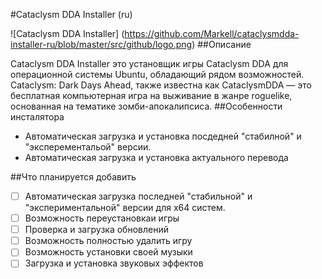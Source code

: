 #Cataclysm DDA Installer (ru) 

![Cataclysm DDA Installer]
(https://github.com/Markell/cataclysmdda-installer-ru/blob/master/src/github/logo.png)
##Описание

Cataclysm DDA Installer это  установщик игры Cataclysm DDA для операционной системы Ubuntu, обладающий рядом возможностей.
Cataclysm: Dark Days Ahead, также известна как CataclysmDDA — это бесплатная компьютерная игра на выживание в жанре roguelike, основанная на тематике зомби-апокалипсиса.
##Особенности инсталятора

* Автоматическая загрузка и установка посдедней "стабилной" и "эксперементальой" версии.
* Автоматическая загрузка и установка актуального перевода

##Что планируется добавить

- [ ] Автоматическая загрузка последней "стабильной" и "экспериментальной" версии для x64 систем.
- [ ] Возможность переустановкаи игры
- [ ] Проверка и загрузка обновлений
- [ ] Возможность полностью удалить игру
- [ ] Возможность установки своей музыки
- [ ] Загрузка и установка звуковых эффектов
